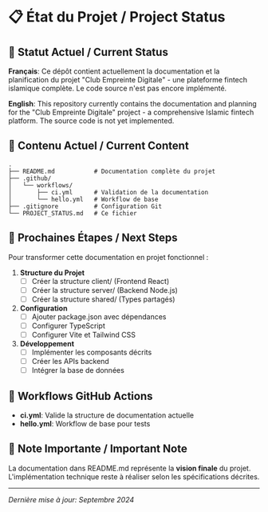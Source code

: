 # 📋 État du Projet / Project Status

## 🚨 Statut Actuel / Current Status

**Français**: Ce dépôt contient actuellement la documentation et la planification du projet "Club Empreinte Digitale" - une plateforme fintech islamique complète. Le code source n'est pas encore implémenté.

**English**: This repository currently contains the documentation and planning for the "Club Empreinte Digitale" project - a comprehensive Islamic fintech platform. The source code is not yet implemented.

## 📁 Contenu Actuel / Current Content

```
.
├── README.md           # Documentation complète du projet
├── .github/
│   └── workflows/
│       ├── ci.yml      # Validation de la documentation
│       └── hello.yml   # Workflow de base
├── .gitignore          # Configuration Git
└── PROJECT_STATUS.md   # Ce fichier
```

## 🎯 Prochaines Étapes / Next Steps

Pour transformer cette documentation en projet fonctionnel :

1. **Structure du Projet**
   - [ ] Créer la structure client/ (Frontend React)
   - [ ] Créer la structure server/ (Backend Node.js)
   - [ ] Créer la structure shared/ (Types partagés)

2. **Configuration**
   - [ ] Ajouter package.json avec dépendances
   - [ ] Configurer TypeScript
   - [ ] Configurer Vite et Tailwind CSS

3. **Développement**
   - [ ] Implémenter les composants décrits
   - [ ] Créer les APIs backend
   - [ ] Intégrer la base de données

## 🔧 Workflows GitHub Actions

- **ci.yml**: Valide la structure de documentation actuelle
- **hello.yml**: Workflow de base pour tests

## 📝 Note Importante / Important Note

La documentation dans README.md représente la **vision finale** du projet. L'implémentation technique reste à réaliser selon les spécifications décrites.

---

*Dernière mise à jour: Septembre 2024*
